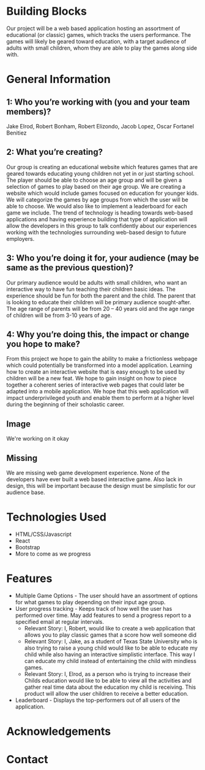 # Building Blocks
Our project will be a web based application hosting an assortment of educational (or classic) games, which tracks the users performance. The games will likely be geared toward education, with a target audience of adults with small children, whom they are able to play the games along side with.

# General Information
## 1: Who you’re working with (you and your team members)?
Jake Elrod, Robert Bonham, Robert Elizondo, Jacob Lopez, Oscar Fortanel Benitiez
## 2: What you’re creating?
Our group is creating an educational website which features games that are geared towards educating young children not yet in or just starting school. The player should be able to choose an age group and will be given a selection of games to play based on their age group. We are creating a website which would include games focused on education for younger kids. We will categorize the games by age groups from which the user will be able to choose. We would also like to implement a leaderboard for each game we include. The trend of technology is heading towards web-based applications and having experience building that type of application will allow the developers in this group to talk confidently about our experiences working with the technologies surrounding web-based design to future employers. 
## 3: Who you’re doing it for, your audience (may be same as the previous question)?
Our primary audience would be adults with small children, who want an interactive way to have fun teaching their children basic ideas. The experience should be fun for both the parent and the child. The parent that is looking to educate their children will be primary audience sought-after. The age range of parents will be from 20 – 40 years old and the age range of children will be from 3-10 years of age. 
## 4: Why you’re doing this, the impact or change you hope to make?
From this project we hope to gain the ability to make a frictionless webpage which could potentially be transformed into a model application. Learning how to create an interactive website that is easy enough to be used by children will be a new feat. We hope to gain insight on how to piece together a coherent series of interactive web pages that could later be adapted into a mobile application. We hope that this web application will impact underprivileged youth and enable them to perform at a higher level during the beginning of their scholastic career. 
## Image
We're working on it okay
## Missing
We are missing web game development experience. None of the developers have ever built a web based interactive game. Also lack in design, this will be important because the design must be simplistic for our audience base.  

# Technologies Used
* HTML/CSS/Javascript
* React
* Bootstrap
* More to come as we progress

# Features
* Multiple Game Options - The user should have an assortment of options for what games to play depending on their input age group.
* User progress tracking - Keeps track of how well the user has performed over time. May add features to send a progress report to a specified email at regular intervals.
    * Relevant Story: I, Robert, would like to create a web application that allows you to play classic games that a score how well someone did
	* Relevant Story: I, Jake, as a student of Texas State University who is also trying to raise a young child would like to be able to educate my child while also having an interactive simplistic interface. This way I can educate my child instead of entertaining the child with mindless games.
    * Relevant Story: I, Elrod, as a person who is trying to increase their Childs education would like to be able to view all the activities and gather real time data about the education my child is receiving. This product will allow the user children to receive a better education.
* Leaderboard - Displays the top-performers out of all users of the application.


# Acknowledgements

# Contact